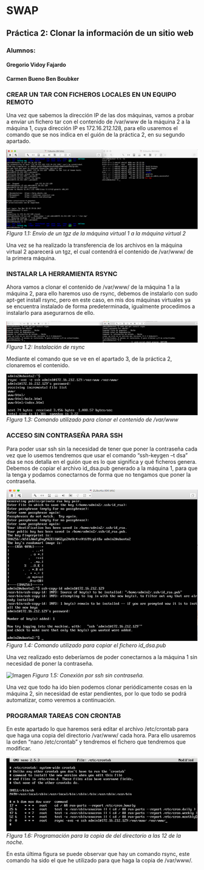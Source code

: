 # SWAP #
## Práctica 2: Clonar la información de un sitio web ##
### Alumnos: ###

#### Gregorio Vidoy Fajardo  ####

#### Carmen Bueno Ben Boubker  ####


### CREAR UN TAR CON FICHEROS LOCALES EN UN EQUIPO REMOTO ###

Una vez que sabemos la dirección IP de las dos máquinas, vamos a probar a enviar un fichero tar con el contenido de /var/www de la máquina 2 a la máquina 1, cuya dirección IP es 172.16.212.128, para ello usaremos el comando que se nos indica en el guión de la práctica 2, en su segundo apartado.

![Imagen][1.1]
*FIgura 1.1: Envío de un tgz de la máquina virtual 1 a la máquina virtual 2*

Una vez se ha realizado la transferencia de los archivos en la máquina virtual 2 aparecerá un tgz, el cual contendrá el contenido de /var/www/ de la primera máquina.

### INSTALAR LA HERRAMIENTA RSYNC ###


Ahora vamos a clonar el contenido de /var/www/ de la máquina 1 a la máquina 2, para ello haremos uso de rsync, debemos de instalarlo con sudo apt-get install rsync, pero en este caso, en mis dos máquinas virtuales ya se encuentra instalado de forma predeterminada, igualmente procedimos a instalarlo para asegurarnos de ello.

![Imagen][1.2]
*FIgura 1.2: Instalación de rsync*

Mediante el comando que se ve en el apartado 3, de la práctica 2, clonaremos el contenido.

![Imagen][1.3]
*FIgura 1.3: Comando utilizado para clonar el contenido de /var/www*

### ACCESO SIN CONTRASEÑA PARA SSH ###

Para poder usar ssh sin la necesidad de tener que poner la contraseña cada vez que lo usemos tendremos que usar el comando “ssh-keygen –t dsa” dsa se nos detalla en el guión que es lo que significa y qué ficheros genera.
Debemos de copiar el archivo id_dsa.pub generado a la máquina 1, para que la tenga y podamos conectarnos de forma que no tengamos que poner la contraseña.

![Imagen][1.4]
*Figura 1.4: Comando utilizado para copiar el fichero id_dsa.pub*

Una vez realizado esto deberíamos de poder conectarnos a la máquina 1 sin necesidad de poner la contraseña.

![Imagen][1.5]
*Figura 1.5: Conexión por ssh sin contraseña.*

Una vez que todo ha ido bien podemos clonar periódicamente cosas en la máquina 2, sin necesidad de estar pendientes, por lo que todo se podrá automatizar, como veremos a continuación.

### PROGRAMAR TAREAS CON CRONTAB ###

En este apartado lo que haremos será editar el archivo /etc/crontab para que haga una copia del directorio /var/www/ cada hora. Para ello usaremos la orden “nano /etc/crontab” y tendremos el fichero que tendremos que modificar.

![Imagen][1.6]
*FIgura 1.6: Programación para la copia de del directorio a las 12 de la noche.*


En esta última figura se puede observar que hay un comando rsync, este comando ha sido el que he utilizado para que haga la copia de /var/www/.

[1.1]: Imagenes/envioTgz.png
[1.2]: Imagenes/instalacionRsync.png
[1.3]: Imagenes/ClonarCarpeta.png
[1.4]: Imagenes/generandoClaveYenviandolaAlOtroEquipo.png
[1.5]: Imagenes/sshSinContraseña.png
[1.6]:Imagenes/programoLaCopiaDelDirectorioAlas0_00.png
